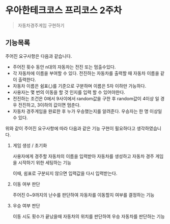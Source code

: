 # 우아한테크코스 프리코스 2주차

> 자동차경주게임 구현하기



## 기능목록

주어진 요구사항은 다음과 같습니다.

- 주어진 횟수 동안 n대의 자동차는 전진 또는 멈출수있다.
- 각 자동차에 이름을 부여할 수 있다. 전진하는 자동차를 출력할 때 자동차 이름을 같이 출력한다. 
- 자동차 이름은 쉼표(,)를 기준으로 구분하며 이름은 5자 이하만 가능하다.
- 사용자는 몇 번의 이동을 할 것 인지를 입력 할 수 있어야한다.
- 전진하는 조건은 0에서 9사이에서 random값을 구한 후 random값이 4이상 일 경우 전진하고, 3이하의 값이면 멈춘다.
- 자동차 경주게임을 완료한 후 누가 우승했는지를 알려준다. 우승자는 한 명 이상일 수 있다.



위와 같이 주어진 요구사항에 따라 다음과 같은 기능 구현이 필요하다고 생각하였습니다.

1. 게임 생성 / 초기화

   사용자에게 경주할 자동차의 이름을 입력받아 자동차를 생성하고 자동차 경주 게임을 시작하기 위한 세팅하는 기능

   이때, 쉼표로 구분되지 않으면 입력값을 다시 입력받는다.

2. 이동 여부 판단

   주어진 0~9까지의 난수를 판단하여 자동차를 이동할지 여부를 결정하는 기능

3. 우승 여부 판단

   이동 시도 횟수가 끝났을때 자동차의 위치를 판단하여 우승 자동차를 판단하는 기능